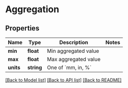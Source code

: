 # Aggregation

## Properties
Name | Type | Description | Notes
------------ | ------------- | ------------- | -------------
**min** | **float** | Min aggregated value | 
**max** | **float** | Max aggregated value | 
**units** | **string** | One of &#x60;mm, in, %&#x60; | 

[[Back to Model list]](../README.md#documentation-for-models) [[Back to API list]](../README.md#documentation-for-api-endpoints) [[Back to README]](../README.md)


